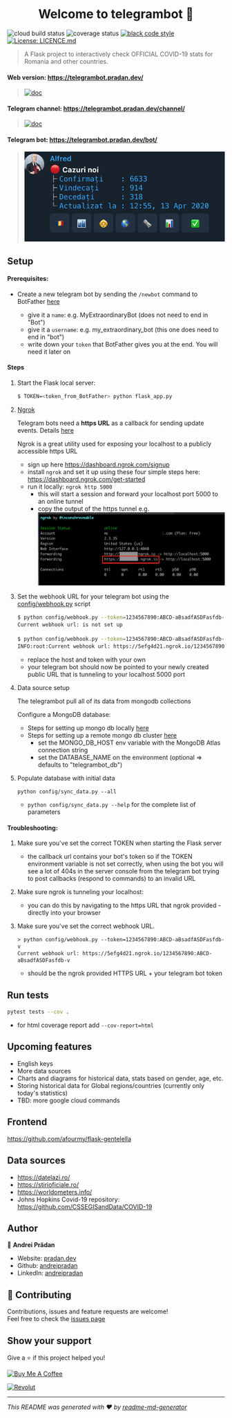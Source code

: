 <h1 align="center">Welcome to telegrambot 👋</h1>
<p>
  <img alt="cloud build status" src="https://storage.googleapis.com/telegrambot/build-status.svg" />
  <img alt="coverage status" src="https://storage.googleapis.com/telegrambot/coverage.svg?" />
  <a href="https://github.com/psf/black" target="_blank">
    <img alt="black code style" src="https://img.shields.io/badge/code%20style-black-000000.svg" />
  </a>

  <a href="https://github.com/andreipradan/telegrambot/blob/master/LICENCE.md" target="_blank">
    <img alt="License: LICENCE.md" src="https://img.shields.io/badge/License-LICENCE.md-yellow.svg" />
  </a>
</p>

> A Flask project to interactively check OFFICIAL COVID-19 stats for Romania and other countries.

#### Web version: https://telegrambot.pradan.dev/
>[![doc](https://storage.googleapis.com/telegrambot/static/images/website_preview.png)](https://telegrambot.pradan.dev/)

#### Telegram channel: https://telegrambot.pradan.dev/channel/
>[![doc](https://storage.googleapis.com/telegrambot/static/images/covid_updates_channel.png)](https://telegrambot.pradan.dev/channel/)

#### Telegram bot: https://telegrambot.pradan.dev/bot/
>[![doc](docs/inline.png)](https://telegrambot.pradan.dev/bot/)

## Setup

#### Prerequisites:

- Create a new telegram bot by sending the `/newbot` command to BotFather [here](https://t.me/botfather)

    - give it a `name`: e.g. MyExtraordinaryBot (does not need to end in "Bot")
    - give it a `username`: e.g. my_extraordinary_bot (this one does need to end in "bot")
    - write down your `token` that BotFather gives you at the end. You will need it later on

#### Steps
1. Start the Flask local server:
    ```sh
    $ TOKEN=<token_from_BotFather> python flask_app.py
    ```
2. [Ngrok](https://ngrok.com/)

    Telegram bots need a **https URL** as a callback for sending update events. Details [here](https://core.telegram.org/bots/api#getting-updates)

    Ngrok is a great utility used for exposing your localhost to a publicly accessible https URL

    - sign up here https://dashboard.ngrok.com/signup
    - install `ngrok` and set it up using these four simple steps here: https://dashboard.ngrok.com/get-started
    - run it locally: `ngrok http 5000`
        - this will start a session and forward your localhost port 5000 to an online tunnel
        - copy the output of the https tunnel e.g. ![doc](docs/ngrok.png)
3. Set the webhook URL for your telegram bot using the  [config/webhook.py](config/webhook.py) script
    ```sh
    $ python config/webhook.py --token=1234567890:ABCD-aBsadfASDFasfdb-v
    Current webhook url: is not set up

    $ python config/webhook.py --token=1234567890:ABCD-aBsadfASDFasfdb-v --set
    INFO:root:Current webhook url: https://5efg4d21.ngrok.io/1234567890:ABCD-aBsadfASDFasfdb-v
    ```
    - replace the host and token with your own
    - your telegram bot should now be pointed to your newly created public URL that is tunneling to your localhost 5000 port

4. Data source setup

    The telegrambot pull all of its data from mongodb collections

    Configure a MongoDB database:
    - Steps for setting up mongo db locally [here](https://docs.mongodb.com/manual/installation/)
    - Steps for setting up a remote mongo db cluster [here](https://docs.atlas.mongodb.com/getting-started/)
        - set the MONGO_DB_HOST env variable with the MongoDB Atlas connection string
        - set the DATABASE_NAME on the environment (optional => defaults to "telegrambot_db")

5. Populate database with initial data
    ```shell script
    python config/sync_data.py --all
    ```
   - `python config/sync_data.py --help` for the complete list of parameters


#### Troubleshooting:

1. Make sure you've set the correct TOKEN when starting the Flask server
    - the callback url contains your bot's token so if the TOKEN environment variable is not set correctly, when using the bot you will see a lot of 404s in the server console from the telegram bot trying to post callbacks (respond to commands) to an invalid URL

2. Make sure ngrok is tunneling your localhost:
    - you can do this by navigating to the https URL that ngrok provided - directly into your browser

3. Make sure you've set the correct webhook URL.
    ```shell script
    > python config/webhook.py --token=1234567890:ABCD-aBsadfASDFasfdb-v
    Current webhook url: https://5efg4d21.ngrok.io/1234567890:ABCD-aBsadfASDFasfdb-v
    ```
   - should be the ngrok provided HTTPS URL + your telegram bot token

## Run tests

```sh
pytest tests --cov .
```
- for html coverage report add `--cov-report=html`

## Upcoming features

- English keys
- More data sources
- Charts and diagrams for historical data, stats based on gender, age, etc.
- Storing historical data for Global regions/countries (currently only today's statistics)
- TBD: more google cloud commands

## Frontend

https://github.com/afourmy/flask-gentelella

## Data sources

- https://datelazi.ro/
- https://stirioficiale.ro/
- https://worldometers.info/
- Johns Hopkins Covid-19 repository: https://github.com/CSSEGISandData/COVID-19

## Author

👤 **Andrei Prădan**

* Website: [pradan.dev](https://pradan.dev/)
* Github: [andreipradan](https://github.com/andreipradan)
* LinkedIn: [andreipradan](https://linkedin.com/in/andreipradan)

## 🤝 Contributing

Contributions, issues and feature requests are welcome!<br />Feel free to check the [issues page](https://github.com/andreipradan/telegrambot/issues)

## Show your support

Give a ⭐️ if this project helped you!

<a href="https://www.buymeacoffee.com/andreipradan" target="_blank"><img src="https://www.buymeacoffee.com/assets/img/custom_images/orange_img.png" alt="Buy Me A Coffee"></a>

<a href="https://pay.revolut.com/profile/eusebifsd" target="_blank"><img src="https://storage.googleapis.com/telegrambot/buttons/revolut.png" alt="Revolut"></a>

***
_This README was generated with ❤️ by [readme-md-generator](https://github.com/kefranabg/readme-md-generator)_
